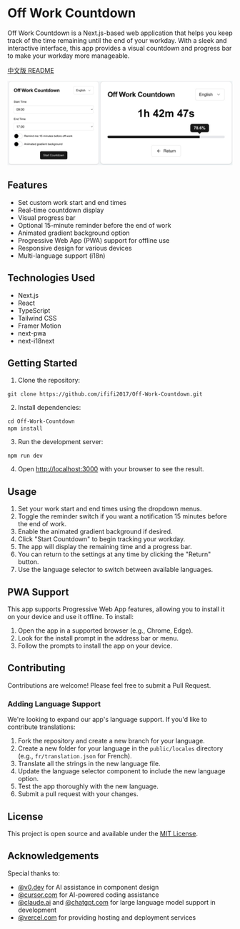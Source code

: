 # Off Work Countdown

Off Work Countdown is a Next.js-based web application that helps you keep track of the time remaining until the end of your workday. With a sleek and interactive interface, this app provides a visual countdown and progress bar to make your workday more manageable.

[中文版 README](README_CN.md)

![](readme_image/off_EN.JPEG)

## Features

- Set custom work start and end times
- Real-time countdown display
- Visual progress bar
- Optional 15-minute reminder before the end of work
- Animated gradient background option
- Progressive Web App (PWA) support for offline use
- Responsive design for various devices
- Multi-language support (i18n)

## Technologies Used

- Next.js
- React
- TypeScript
- Tailwind CSS
- Framer Motion
- next-pwa
- next-i18next

## Getting Started

1. Clone the repository:
```
git clone https://github.com/ififi2017/Off-Work-Countdown.git
```

2. Install dependencies:
```
cd Off-Work-Countdown
npm install
```

3. Run the development server:
```
npm run dev
```

4. Open [http://localhost:3000](http://localhost:3000) with your browser to see the result.

## Usage

1. Set your work start and end times using the dropdown menus.
2. Toggle the reminder switch if you want a notification 15 minutes before the end of work.
3. Enable the animated gradient background if desired.
4. Click "Start Countdown" to begin tracking your workday.
5. The app will display the remaining time and a progress bar.
6. You can return to the settings at any time by clicking the "Return" button.
7. Use the language selector to switch between available languages.

## PWA Support

This app supports Progressive Web App features, allowing you to install it on your device and use it offline. To install:

1. Open the app in a supported browser (e.g., Chrome, Edge).
2. Look for the install prompt in the address bar or menu.
3. Follow the prompts to install the app on your device.

## Contributing

Contributions are welcome! Please feel free to submit a Pull Request.

### Adding Language Support

We're looking to expand our app's language support. If you'd like to contribute translations:

1. Fork the repository and create a new branch for your language.
2. Create a new folder for your language in the `public/locales` directory (e.g., `fr/translation.json` for French).
3. Translate all the strings in the new language file.
4. Update the language selector component to include the new language option.
5. Test the app thoroughly with the new language.
6. Submit a pull request with your changes.

## License

This project is open source and available under the [MIT License](LICENSE).

## Acknowledgements

Special thanks to:
- [@v0.dev](https://v0.dev/) for AI assistance in component design
- [@cursor.com](https://www.cursor.com/) for AI-powered coding assistance
- [@claude.ai](https://claude.ai/chats) and [@chatgpt.com](https://chatgpt.com/) for large language model support in development
- [@vercel.com](https://vercel.com/) for providing hosting and deployment services